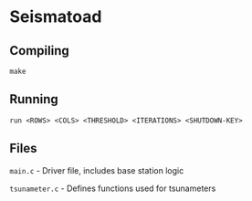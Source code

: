 # Seismatoad

## Compiling
`make`

## Running
`run <ROWS> <COLS> <THRESHOLD> <ITERATIONS> <SHUTDOWN-KEY>`

## Files

`main.c` - Driver file, includes base station logic

`tsunameter.c` - Defines functions used for tsunameters
